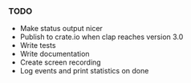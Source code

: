 ### TODO
* Make status output nicer
* Publish to crate.io when clap reaches version 3.0
* Write tests
* Write documentation
* Create screen recording
* Log events and print statistics on done
